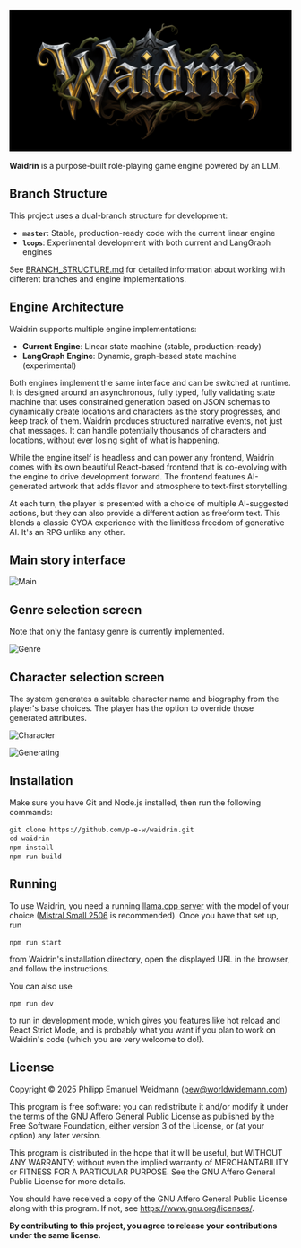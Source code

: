 ![Waidrin](/public/images/logo.png)

**Waidrin** is a purpose-built role-playing game engine powered by an LLM.

## Branch Structure

This project uses a dual-branch structure for development:

- **`master`**: Stable, production-ready code with the current linear engine
- **`loops`**: Experimental development with both current and LangGraph engines

See [BRANCH_STRUCTURE.md](./BRANCH_STRUCTURE.md) for detailed information about working with different branches and engine implementations.

## Engine Architecture

Waidrin supports multiple engine implementations:

- **Current Engine**: Linear state machine (stable, production-ready)
- **LangGraph Engine**: Dynamic, graph-based state machine (experimental)

Both engines implement the same interface and can be switched at runtime.
It is designed around an asynchronous, fully typed, fully validating state machine
that uses constrained generation based on JSON schemas to dynamically create
locations and characters as the story progresses, and keep track of them.
Waidrin produces structured narrative events, not just chat messages.
It can handle potentially thousands of characters and locations,
without ever losing sight of what is happening.

While the engine itself is headless and can power any frontend, Waidrin comes
with its own beautiful React-based frontend that is co-evolving with the engine
to drive development forward. The frontend features AI-generated artwork
that adds flavor and atmosphere to text-first storytelling.

At each turn, the player is presented with a choice of multiple AI-suggested actions,
but they can also provide a different action as freeform text. This blends a classic
CYOA experience with the limitless freedom of generative AI. It's an RPG unlike
any other.


## Main story interface

![Main](https://github.com/user-attachments/assets/f0040c07-86c4-456e-8b3a-c25c7ab85293)


## Genre selection screen

Note that only the fantasy genre is currently implemented.

![Genre](https://github.com/user-attachments/assets/d3d168f6-2d19-4917-8be9-cc3b2869a56a)


## Character selection screen

The system generates a suitable character name and biography from the player's
base choices. The player has the option to override those generated attributes.

![Character](https://github.com/user-attachments/assets/844eb154-4379-4331-8a69-25ff3596695a)

![Generating](https://github.com/user-attachments/assets/22c4e6b3-f891-4c00-a0a8-ce242635660e)


## Installation

Make sure you have Git and Node.js installed, then run the following commands:

```
git clone https://github.com/p-e-w/waidrin.git
cd waidrin
npm install
npm run build
```


## Running

To use Waidrin, you need a running
[llama.cpp server](https://github.com/ggml-org/llama.cpp/tree/master/tools/server)
with the model of your choice
([Mistral Small 2506](https://huggingface.co/bartowski/mistralai_Mistral-Small-3.2-24B-Instruct-2506-GGUF)
is recommended). Once you have that set up, run

```
npm run start
```

from Waidrin's installation directory, open the displayed URL in the browser,
and follow the instructions.

You can also use

```
npm run dev
```

to run in development mode, which gives you features like hot reload and
React Strict Mode, and is probably what you want if you plan to work on
Waidrin's code (which you are very welcome to do!).


## License

Copyright &copy; 2025  Philipp Emanuel Weidmann (<pew@worldwidemann.com>)

This program is free software: you can redistribute it and/or modify
it under the terms of the GNU Affero General Public License as published by
the Free Software Foundation, either version 3 of the License, or
(at your option) any later version.

This program is distributed in the hope that it will be useful,
but WITHOUT ANY WARRANTY; without even the implied warranty of
MERCHANTABILITY or FITNESS FOR A PARTICULAR PURPOSE.  See the
GNU Affero General Public License for more details.

You should have received a copy of the GNU Affero General Public License
along with this program.  If not, see <https://www.gnu.org/licenses/>.

**By contributing to this project, you agree to release your
contributions under the same license.**

